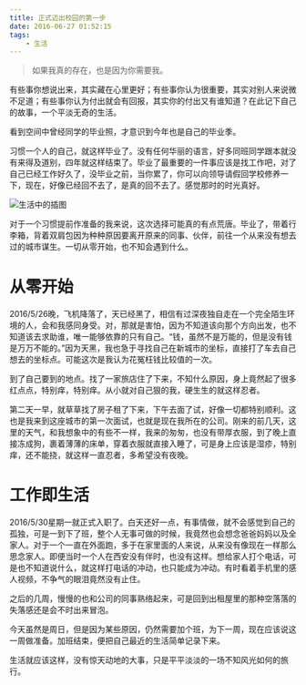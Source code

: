 ```yaml
---
title: 正式迈出校园的第一步
date: 2016-06-27 01:52:15
tags:
    - 生活
---
```


> 如果我真的存在，也是因为你需要我。

有些事你想说出来，其实藏在心里更好；有些事你认为很重要，其实对别人来说微不足道；有些事你认为付出就会有回报，其实你的付出又有谁知道？在此记下自己的故事，一个平淡无奇的生活。

<!-- more -->

看到空间中曾经同学的毕业照，才意识到今年也是自己的毕业季。

习惯一个人的自己，就这样毕业了。没有任何华丽的语言，好多同班同学跟本就没有来得及道别，四年就这样结束了。毕业了最重要的一件事应该是找工作吧，对了自己已经工作好久了，没毕业之前，当你累了，你可以向领导请假回学校修养一下，现在，好像已经回不去了，是真的回不去了。感觉那时的时光真好。

![生活中的插图](/img/201606/mylive/bg.png)

对于一个习惯提前作准备的我来说，这次选择可能真的有点荒唐。毕业了，带着行李箱，背着双肩包因为种种原因要离开原来的同事、伙伴，前往一个从来没有想去过的城市谋生。一切从零开始，也不知会遇到什么。

# 从零开始

2016/5/26晚，飞机降落了，天已经黑了，相信有过深夜独自走在一个完全陌生环境的人，会和我感同身受。对，那就是害怕，因为不知道该向那个方向出发，也不知道该去求助谁，唯一能够依靠的只有自己。“钱，虽然不是万能的，但是没有钱是万万不能的。”因为天黑，我也急于寻找自己在新城市的坐标，直接打了车去自己想去的坐标点。可能这次是我认为花冤枉钱比较值的一次。

到了自己要到的地点。找了一家旅店住了下来，不知什么原因，身上竟然起了很多红点点，特别痒，特别痒。从小就对自己狠的我，硬生生的就这样忍者。

第二天一早，就草草找了房子租了下来，下午去面了试，好像一切都特别顺利。这也是我来到这座城市的第一次面试，也就是现在我所在的公司。刚来的前几天，这里的天气，和我想象中的有些不一样，我来的匆匆，也没有带厚衣服，到了晚上直接冻成狗，裹着薄薄的床单，穿着衣服就直接入睡了，可是身上应该是湿疹，特别痒，还不能挠，就这样一直忍者，多希望没有夜晚。

# 工作即生活

2016/5/30星期一就正式入职了。白天还好一点，有事情做，就不会感觉到自己的孤独，可是一到下了班，整个人无事可做的时候，我竟然也会想念爸爸妈妈以及全家人。对于一个一直在外面跑，多于在家里面的人来说，从来没有像现在一样那么思念家人。即便当时一个人在西安没有伴时，也没有这样。想给家人打个电话，可是也不知道说什么，就这样打电话的冲动，也只能成为冲动。有时看着手机里的感人视频，不争气的眼泪竟然没有止住。

之后的几周，慢慢的也和公司的同事熟络起来，可是回到出租屋里的那种空落落的失落感还是会不时出来冒泡。

今天虽然是周日，但是因为某些原因，仍然需要加个班，为下一周，现在应该说这一周做准备。加班结束，便把自己最近的生活简单记录下来。

生活就应该这样，没有惊天动地的大事，只是平平淡淡的一场不知风光如何的旅行。

